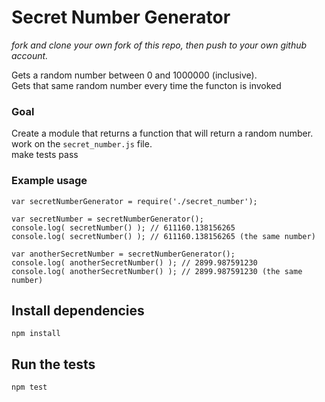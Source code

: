 # Secret Number Generator

_fork and clone your own fork of this repo, then push to your own github account._

Gets a random number between 0 and 1000000 (inclusive).  
Gets that same random number every time the functon is invoked  


### Goal

Create a module that returns a function that will return a random number.  
work on the `secret_number.js` file.  
make tests pass


### Example usage

```
var secretNumberGenerator = require('./secret_number');

var secretNumber = secretNumberGenerator();
console.log( secretNumber() ); // 611160.138156265
console.log( secretNumber() ); // 611160.138156265 (the same number)

var anotherSecretNumber = secretNumberGenerator();
console.log( anotherSecretNumber() ); // 2899.987591230
console.log( anotherSecretNumber() ); // 2899.987591230 (the same number)
```

## Install dependencies

```
npm install
```

## Run the tests

```
npm test
```
